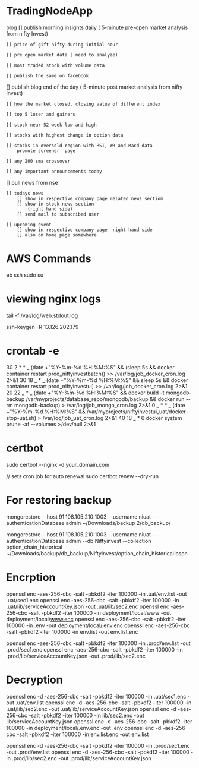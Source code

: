 # TradingNodeApp

blog
[] publish morning insights daily
( 5-minute pre-open market analysis from nifty Invest)

    [] price of gift nifty during initial hour

    [] pre open market data ( need to analyze)

    [] most traded stock with volume data

    [] publish the same on facebook

[] publish blog end of the day
( 5-minute post market analysis from nifty Invest)

    [] how the market closed. closing value of different index

    [] top 5 loser and gainers

    [] stock near 52-week low and high

    [] stocks with highest change in option data

    [] stocks in oversold region with RSI, WR and Macd data
        promote screener  page

    [] any 200 sma crossover

    [] any important announcements today

[] pull news from nse

    [] todays news
        [] show in respective company page related news sectiom
        [] show in stock news section
            (right hand side)
        [] send mail to subscribed user

    [] upcoming event
        [] show in respective company page  right hand side
        [] also on home page somewhere

# AWS Commands

eb ssh
sudo su

# viewing nginx logs

tail -f /var/log/web.stdout.log

ssh-keygen -R 13.126.202.179

# crontab -e

30 2 \* \* _ (date +"\%Y-\%m-\%d \%H:\%M:\%S" && (sleep 5s && docker container restart prod_niftyinvestbatch)) >> /var/log/job_docker_cron.log 2>&1
30 18 _ \* _ (date +"\%Y-\%m-\%d \%H:\%M:\%S" && sleep 5s && docker container restart prod_niftyinvestui) >> /var/log/job_docker_cron.log 2>&1
20 22 _ \* _ (date +"\%Y-\%m-\%d \%H:\%M:\%S" && docker build -t mongodb-backup /var/myprojects/database_repo/mongodb/backup && docker run --rm mongodb-backup) > /var/log/job_mongo_cron.log 2>&1
0 _ \* \* _ (date +"\%Y-\%m-\%d \%H:\%M:\%S" && /var/myprojects/niftyinvestui_uat/docker-stop-uat.sh) > /var/log/job_uat_cron.log 2>&1
40 18 _ \* 6 docker system prune -af --volumes >/dev/null 2>&1

# certbot

sudo certbot --nginx -d your_domain.com

// sets cron job for auto renewal
sudo certbot renew --dry-run

# For restoring backup

mongorestore --host 91.108.105.210:1003 --username niuat --authenticationDatabase admin ~/Downloads/backup 2/db_backup/

mongorestore --host 91.108.105.210:1003 --username niuat --authenticationDatabase admin --db Niftyinvest --collection option_chain_historical ~/Downloads/backup/db_backup/Niftyinvest/option_chain_historical.bson

# Encrption

openssl enc -aes-256-cbc -salt -pbkdf2 -iter 100000 -in .uat/env.list -out .uat/sec1.enc
openssl enc -aes-256-cbc -salt -pbkdf2 -iter 100000 -in .uat/lib/serviceAccountKey.json -out .uat/lib/sec2.enc
openssl enc -aes-256-cbc -salt -pbkdf2 -iter 100000 -in deployment/local/www -out deployment/local/www.enc
openssl enc -aes-256-cbc -salt -pbkdf2 -iter 100000 -in .env -out deployment/local/.env.enc
openssl enc -aes-256-cbc -salt -pbkdf2 -iter 100000 -in env.list -out env.list.enc

openssl enc -aes-256-cbc -salt -pbkdf2 -iter 100000 -in .prod/env.list -out .prod/sec1.enc
openssl enc -aes-256-cbc -salt -pbkdf2 -iter 100000 -in .prod/lib/serviceAccountKey.json -out .prod/lib/sec2.enc

# Decryption

openssl enc -d -aes-256-cbc -salt -pbkdf2 -iter 100000 -in .uat/sec1.enc -out .uat/env.list
openssl enc -d -aes-256-cbc -salt -pbkdf2 -iter 100000 -in .uat/lib/sec2.enc -out .uat/lib/serviceAccountKey.json
openssl enc -d -aes-256-cbc -salt -pbkdf2 -iter 100000 -in lib/sec2.enc -out lib/serviceAccountKey.json
openssl enc -d -aes-256-cbc -salt -pbkdf2 -iter 100000 -in deployment/local/.env.enc -out .env
openssl enc -d -aes-256-cbc -salt -pbkdf2 -iter 100000 -in env.list.enc -out env.list

openssl enc -d -aes-256-cbc -salt -pbkdf2 -iter 100000 -in .prod/sec1.enc -out .prod/env.list
openssl enc -d -aes-256-cbc -salt -pbkdf2 -iter 100000 -in .prod/lib/sec2.enc -out .prod/lib/serviceAccountKey.json
